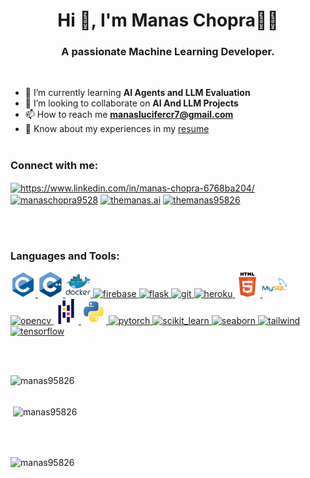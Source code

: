 <h1 align="center">Hi 👋, I'm Manas Chopra🐳🌟</h1>
<h3 align="center">A passionate Machine Learning Developer.</h3> <br>

- 🌱 I’m currently learning **AI Agents and LLM Evaluation**
- 👯 I’m looking to collaborate on **AI And LLM Projects**
- 📫 How to reach me **manaslucifercr7@gmail.com**
- 📄 Know about my experiences in my <a href="https://drive.google.com/file/d/1v51ZCWmIwWXdyZer81Y9s8KANUouT6us/view?usp=sharing" target="_blank">resume</a>
<br><br>
<h3 align="left">Connect with me:</h3>
<p align="left">
<a href="https://www.linkedin.com/in/manas-chopra-6768ba204/" target="blank"><img align="center" src="https://raw.githubusercontent.com/rahuldkjain/github-profile-readme-generator/master/src/images/icons/Social/linked-in-alt.svg" alt="https://www.linkedin.com/in/manas-chopra-6768ba204/" height="30" width="40" /></a>
<a href="https://kaggle.com/manaschopra9528" target="blank"><img align="center" src="https://raw.githubusercontent.com/rahuldkjain/github-profile-readme-generator/master/src/images/icons/Social/kaggle.svg" alt="manaschopra9528" height="30" width="40" /></a>
<a href="https://instagram.com/themanas.ai" target="blank"><img align="center" src="https://raw.githubusercontent.com/rahuldkjain/github-profile-readme-generator/master/src/images/icons/Social/instagram.svg" alt="themanas.ai" height="30" width="40" /></a>
<a href="https://www.codechef.com/users/themanas95826" target="blank"><img align="center" src="https://cdn.jsdelivr.net/npm/simple-icons@3.1.0/icons/codechef.svg" alt="themanas95826" height="30" width="40" /></a>
</p>
<br><br>
<h3 align="left">Languages and Tools:</h3>
<p align="left"> <a href="https://www.cprogramming.com/" target="_blank" rel="noreferrer"> <img src="https://raw.githubusercontent.com/devicons/devicon/master/icons/c/c-original.svg" alt="c" width="40" height="40"/> </a> <a href="https://www.w3schools.com/cpp/" target="_blank" rel="noreferrer"> <img src="https://raw.githubusercontent.com/devicons/devicon/master/icons/cplusplus/cplusplus-original.svg" alt="cplusplus" width="40" height="40"/> </a> <a href="https://www.docker.com/" target="_blank" rel="noreferrer"> <img src="https://raw.githubusercontent.com/devicons/devicon/master/icons/docker/docker-original-wordmark.svg" alt="docker" width="40" height="40"/> </a> <a href="https://firebase.google.com/" target="_blank" rel="noreferrer"> <img src="https://www.vectorlogo.zone/logos/firebase/firebase-icon.svg" alt="firebase" width="40" height="40"/> </a> <a href="https://flask.palletsprojects.com/" target="_blank" rel="noreferrer"> <img src="https://www.vectorlogo.zone/logos/pocoo_flask/pocoo_flask-icon.svg" alt="flask" width="40" height="40"/> </a> <a href="https://git-scm.com/" target="_blank" rel="noreferrer"> <img src="https://www.vectorlogo.zone/logos/git-scm/git-scm-icon.svg" alt="git" width="40" height="40"/> </a> <a href="https://heroku.com" target="_blank" rel="noreferrer"> <img src="https://www.vectorlogo.zone/logos/heroku/heroku-icon.svg" alt="heroku" width="40" height="40"/> </a> <a href="https://www.w3.org/html/" target="_blank" rel="noreferrer"> <img src="https://raw.githubusercontent.com/devicons/devicon/master/icons/html5/html5-original-wordmark.svg" alt="html5" width="40" height="40"/> </a> <a href="https://www.mysql.com/" target="_blank" rel="noreferrer"> <img src="https://raw.githubusercontent.com/devicons/devicon/master/icons/mysql/mysql-original-wordmark.svg" alt="mysql" width="40" height="40"/> </a> <a href="https://opencv.org/" target="_blank" rel="noreferrer"> <img src="https://www.vectorlogo.zone/logos/opencv/opencv-icon.svg" alt="opencv" width="40" height="40"/> </a> <a href="https://pandas.pydata.org/" target="_blank" rel="noreferrer"> <img src="https://raw.githubusercontent.com/devicons/devicon/2ae2a900d2f041da66e950e4d48052658d850630/icons/pandas/pandas-original.svg" alt="pandas" width="40" height="40"/> </a> <a href="https://www.python.org" target="_blank" rel="noreferrer"> <img src="https://raw.githubusercontent.com/devicons/devicon/master/icons/python/python-original.svg" alt="python" width="40" height="40"/> </a> <a href="https://pytorch.org/" target="_blank" rel="noreferrer"> <img src="https://www.vectorlogo.zone/logos/pytorch/pytorch-icon.svg" alt="pytorch" width="40" height="40"/> </a> <a href="https://scikit-learn.org/" target="_blank" rel="noreferrer"> <img src="https://upload.wikimedia.org/wikipedia/commons/0/05/Scikit_learn_logo_small.svg" alt="scikit_learn" width="40" height="40"/> </a> <a href="https://seaborn.pydata.org/" target="_blank" rel="noreferrer"> <img src="https://seaborn.pydata.org/_images/logo-mark-lightbg.svg" alt="seaborn" width="40" height="40"/> </a> <a href="https://tailwindcss.com/" target="_blank" rel="noreferrer"> <img src="https://www.vectorlogo.zone/logos/tailwindcss/tailwindcss-icon.svg" alt="tailwind" width="40" height="40"/> </a> <a href="https://www.tensorflow.org" target="_blank" rel="noreferrer"> <img src="https://www.vectorlogo.zone/logos/tensorflow/tensorflow-icon.svg" alt="tensorflow" width="40" height="40"/> </a> </p><br><br>

<p><img align="left" src="https://github-readme-stats.vercel.app/api/top-langs?username=manas95826&show_icons=true&locale=en&layout=compact&theme=dark" alt="manas95826" /></p>
<br><br>
<p>&nbsp;<img align="center" src="https://github-readme-stats.vercel.app/api?username=manas95826&show_icons=true&locale=en&theme=dark" alt="manas95826" /></p><br><br>

<p><img align="center" src="https://github-readme-streak-stats.herokuapp.com/?user=manas95826&theme=fark" alt="manas95826" /></p><br><br>

